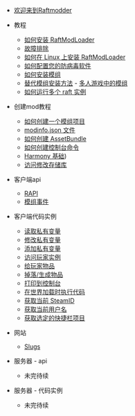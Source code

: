 - [欢迎来到Raftmodder](guid.md)
- 教程
    - [如何安装 RaftModLoader](/tutorials/how-to-install-raftmodloader/readme.md)
     - [故障排除](/tutorials/how-to-install-raftmodloader/trouble/troubleshooting.md)
     - [如何在 Linux 上安装 RaftModLoader](tutorials/how-to-install-raftmodloader/install-in-linux/README.md)
    - [如何配置您的防病毒软件](/tutorials/how-to-get-rid-of-virus-error/readme.md)
    - [如何安装模组](/tutorials/how-to-install-a-mod/README.md)
     - [替代模组安装方法](/tutorials/how-to-install-a-mod/alternative-mod-installation-methods.md)
      - [多人游戏中的模组](/tutorials/mods-in-multiplayer/README.md)
    - [如何运行多个 raft 实例](/tutorials/how-to-run-multiple-raft-instances/README.md)

- 创建mod教程
    - [如何创建一个模组项目](/modding-tutorials/how-to-create-a-mod-project/README.md)
     - [modinfo.json 文件](/modding-tutorials/the-modinfo.json-file/README.md)
    - [如何创建 AssetBundle](/modding-tutorials/how-to-create-an-assetbundle/README.md)
    - [如何创建控制台命令](/modding-tutorials/how-to-create-console-commands/README.md)
    - [Harmony 基础](/modding-tutorials/harmony-basics/README.md))
    - [访问修改存储库](/general/network/protocol-model.md)


- 客户端api
    - [RAPI](/client-api/rapi/README.md)
    - [模组事件](/client-api/mod-events/README.md)


- 客户端代码实例
    - [读取私有变量](/general/network/protocol-model.md)
    - [修改私有变量](/general/network/protocol-model.md)
    - [添加私有变量](/general/network/protocol-model.md)
    - [访问玩家实例](/general/network/protocol-model.md)
    - [给玩家物品](/general/network/protocol-model.md)
    - [掉落/生成物品](/general/network/protocol-model.md)
    - [打印到控制台](/general/network/protocol-model.md)
    - [在世界加载时执行代码](/general/network/protocol-model.md)
    - [获取当前 SteamID](/general/network/protocol-model.md)
    - [获取当前用户名](/general/network/protocol-model.md)
    - [获取选定的快捷栏项目](/general/network/protocol-model.md)


- 网站
    - [Slugs](/general/network/protocol-model.md)


- 服务器 - api
    - 未完待续


- 服务器 - 代码实例
    - 未完待续

